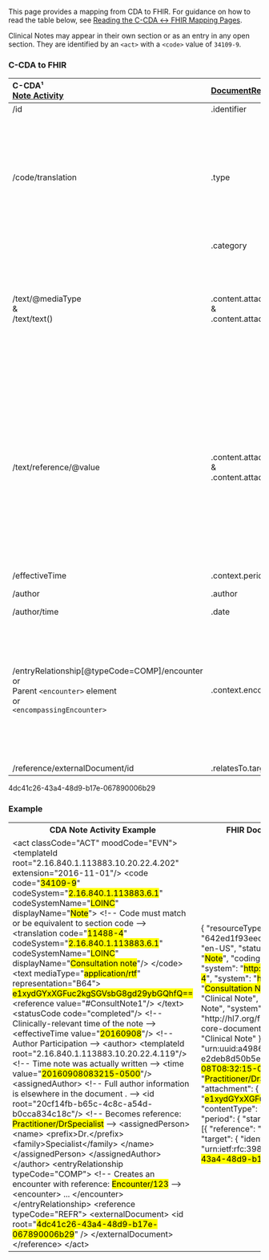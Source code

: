 <link rel="stylesheet" href="colors.css">

This page provides a mapping from CDA to FHIR. <!-- For the FHIR to CDA mapping, please refer to [Notes FHIR → CDA](./FC-notes.html). --> For guidance on how to read the table below, see [Reading the C-CDA ↔ FHIR Mapping Pages](./mappingGuidance.html).

Clinical Notes may appear in their own section or as an entry in any open section. They are identified by an `<act>` with a `<code>` value of `34109-9`.

### C-CDA to FHIR

|C-CDA¹<br/>[Note Activity](https://hl7.org/cda/us/ccda/3.0.0/StructureDefinition-NoteActivity.html)|[DocumentReference](https://hl7.org/fhir/us/core/STU4/StructureDefinition-us-core-documentreference.html)|Transform Steps|
|:----|:----|:----|
|/id|.identifier|[CDA id ↔ FHIR identifier](mappingGuidance.html#cda-id--fhir-identifier)|
|/code/translation|.type|[CDA coding ↔ FHIR CodeableConcept](mappingGuidance.html#cda-coding--fhir-codeableconcept)<br/>**NOTE:** The root code in C-CDA is always `34109-9: Note`. A more specific code may be sent in translation which should be sent as the DocumentReference.type. If there is no translation, however, `34109-9` may be sent as the type.
||.category|Set to `clinical-note`.
|/text/@mediaType<br/>&<br/>/text/text()|.content.attachment.contentType<br/>&<br/>.content.attachment.data|If @mediaType is present, then representation should = B64, and the inner-text contents are embedded base64-encoded data. In this case, the mediaType and base64-encoded data map 1:1 to attachment.contentType and .data.
|/text/reference/@value|.content.attachment.contentType<br/>&<br/>.content.attachment.data|Convert the narrative element referenced by @value following [Narrative Text](mappingGuidance.html#narrative-text) guidance and use `application/xhtml+xml` as the contentType.<br/>If the narrative has minimal markup (i.e. only `<content>` and `<paragraph>` elements which can be converted to line breaks), it can be converted to `text/plain`.<br/>To send the raw CDA narrative without converting, use `application/cda+xml`, but this is less useful to receivers.
|/effectiveTime|.context.period|[CDA ↔ FHIR Time/Dates](mappingGuidance.html#cda--fhir-timedates)
|/author|.author|[C-CDA → FHIR Participation](CF-participations.html)
|/author/time|.date|[CDA ↔ FHIR Time/Dates](mappingGuidance.html#cda--fhir-timedates)
|/entryRelationship[@typeCode=COMP]/encounter<br/>or<br/>Parent `<encounter>` element<br/>or<br/>`<encompassingEncounter>`|.context.encounter|C-CDA requires an encounter for notes, but allows for context conduction. If the Note Activity is in an entryRelationship chain that includes an Encounter Activity, use that. Otherwise, if the document contains an `<encompassingEncounter>`, that is the encounter for the note.<br/>[CDA → FHIR Encounters](CF-encounters.html)
|/reference/externalDocument/id|.relatesTo.target.identifier|[CDA id ↔ FHIR identifier](mappingGuidance.html#cda-id--fhir-identifier)|

4dc41c26-43a4-48d9-b17e-067890006b29

### Example

<table><tr><th>CDA Note Activity Example</th><th>FHIR DocumentReference Resource</th></tr>
<tr><td>
<div id="cda" class="border codeArea">&lt;<span class="field">act</span> <span class="attrib">classCode=</span><span class="value">"ACT"</span> <span class="attrib">moodCode=</span><span class="value">"EVN"</span>&gt;
  &lt;<span class="field">templateId</span> <span class="attrib">root=</span><span class="value">"2.16.840.1.113883.10.20.22.4.202"</span> <span class="attrib">extension=</span><span class="value">"2016-11-01"</span>/&gt;
  &lt;<span class="field">code</span> 
    <span class="attrib">code=</span><span class="value">"<mark class="color10">34109-9</mark>"</span> 
    <span class="attrib">codeSystem=</span><span class="value">"<mark class="color11">2.16.840.1.113883.6.1</mark>"</span> 
    <span class="attrib">codeSystemName=</span><span class="value">"<mark class="color11">LOINC</mark>"</span>
    <span class="attrib">displayName=</span><span class="value">"<mark class="color12">Note</mark>"</span>&gt;
    <span class="comment">&lt;!-- Code must match or be equivalent to section code --&gt;</span>
    &lt;<span class="field">translation</span> 
      <span class="attrib">code=</span><span class="value">"<mark class="color13">11488-4</mark>"</span> 
      <span class="attrib">codeSystem=</span><span class="value">"<mark class="color11">2.16.840.1.113883.6.1</mark>"</span>
      <span class="attrib">codeSystemName=</span><span class="value">"<mark class="color11">LOINC</mark>"</span>
      <span class="attrib">displayName=</span><span class="value">"<mark class="color14">Consultation note</mark>"</span>/&gt;
  &lt;/<span class="field">code</span>&gt;
  &lt;<span class="field">text</span> <span class="attrib">mediaType=</span><span class="value">"<mark class="color16">application/rtf</mark>"</span> <span class="attrib">representation=</span><span class="value">"B64"</span>&gt;
    <mark class="color15">e1xydGYxXGFuc2kgSGVsbG8gd29ybGQhfQ==</mark>
    &lt;<span class="field">reference</span> <span class="attrib">value=</span><span class="value">"#ConsultNote1"</span>/&gt;
  &lt;/<span class="field">text</span>&gt;
  &lt;<span class="field">statusCode</span> <span class="attrib">code=</span><span class="value">"completed"</span>/&gt;
  <span class="comment">&lt;!-- Clinically-relevant time of the note --&gt;</span>
  &lt;<span class="field">effectiveTime</span> <span class="attrib">value=</span><span class="value">"<mark class="color17">20160908</mark>"</span>/&gt;
  <span class="comment">&lt;!-- Author Participation --&gt;</span>
  &lt;<span class="field">author</span>&gt;
    &lt;<span class="field">templateId</span> <span class="attrib">root=</span><span class="value">"2.16.840.1.113883.10.20.22.4.119"</span>/&gt;
    <span class="comment">&lt;!-- Time note was actually written --&gt;</span>
    &lt;<span class="field">time</span> <span class="attrib">value=</span><span class="value">"<mark class="color18">20160908083215-0500</mark>"</span>/&gt;
    &lt;<span class="field">assignedAuthor</span>&gt;
      <span class="comment">&lt;!-- Full author information is elsewhere in the document . --&gt;</span>
      &lt;<span class="field">id</span> <span class="attrib">root=</span><span class="value">"20cf14fb-b65c-4c8c-a54d-b0cca834c18c"</span>/&gt;
      <span class="comment">&lt;!-- Becomes reference: <mark class="color20">Practitioner/DrSpecialist</mark> --&gt;</span>
      &lt;<span class="field">assignedPerson</span>&gt;
        &lt;<span class="field">name</span>&gt;
          &lt;<span class="field">prefix</span>&gt;Dr.&lt;/<span class="field">prefix</span>&gt;
          &lt;<span class="field">family</span>&gt;Specialist&lt;/<span class="field">family</span>&gt;
        &lt;/<span class="field">name</span>&gt;
      &lt;/<span class="field">assignedPerson</span>&gt;
    &lt;/<span class="field">assignedAuthor</span>&gt;
  &lt;/<span class="field">author</span>&gt;
  &lt;<span class="field">entryRelationship</span> <span class="attrib">typeCode=</span><span class="value">"COMP"</span>&gt;
    <span class="comment">&lt;!-- Creates an encounter with reference: <mark class="color21">Encounter/123</mark> --&gt;</span>
    &lt;<span class="field">encounter</span>&gt;
      ...
    &lt;/<span class="field">encounter</span>&gt;
  &lt;/<span class="field">entryRelationship</span>&gt;
  &lt;<span class="field">reference</span> <span class="attrib">typeCode=</span><span class="value">"REFR"</span>&gt;
    &lt;<span class="field">externalDocument</span>&gt;
      &lt;<span class="field">id</span> <span class="attrib">root=</span><span class="value">"<mark class="color19">4dc41c26-43a4-48d9-b17e-067890006b29</mark>"</span> /&gt;
    &lt;/<span class="field">externalDocument</span>&gt;
  &lt;/<span class="field">reference</span>&gt;
&lt;/<span class="field">act</span>&gt;</div>
</td><td>
<div id="fhir" class="border codeArea">{
  "<span class="field">resourceType</span>": "<span class="value">DocumentReference</span>",
  "<span class="field">id</span>": "<span class="value">642ed1f93eec840007aaec72</span>",
  "<span class="field">language</span>": "<span class="value">en-US</span>",
  "<span class="field">status</span>": "<span class="value">current</span>",
  "<span class="field">type</span>": {
    "<span class="field">text</span>": "<span class="value"><mark class="color12">Note</mark></span>",
    "<span class="field">coding</span>": [{
      "<span class="field">code</span>": "<span class="value"><mark class="color10">34109-9</mark></span>",
      "<span class="field">system</span>": "<span class="value"><mark class="color11">http://loinc.org</mark></span>"
    },
    {
      "<span class="field">code</span>": "<span class="value"><mark class="color13">11488-4</mark></span>",
      "<span class="field">system</span>": "<span class="value"><mark class="color11">http://loinc.org</mark></span>",
      "<span class="field">display</span>": "<span class="value"><mark class="color14">Consultation Note</mark></span>"
    }]
  },
  "<span class="field">category</span>": [{
    "<span class="field">text</span>": "<span class="value">Clinical Note</span>",
    "<span class="field">coding</span>": [{
        "<span class="field">code</span>": "<span class="value">clinical-Note</span>",
      "<span class="field">system</span>": "<span class="value">http://hl7.org/fhir/us/core/CodeSystem/us-core-documentreference-category</span>",
      "<span class="field">display</span>": "<span class="value">Clinical Note</span>"
    }]
  }],
  "<span class="field">subject</span>": {
    "<span class="field">reference</span>": "<span class="value">urn:uuid:a4986486-6599-4bb2-a7fb-e2deb8d50b5e</span>"
  },
  "<span class="field">date</span>": "<span class="value"><mark class="color18">2016-09-08T08:32:15-05:00</mark></span>",
  "<span class="field">author</span>": [{
    "<span class="field">reference</span>": "<span class="value"><mark class="color20">Practitioner/DrSpecialist</mark></span>"
  }],
  "<span class="field">content</span>": [{
      "<span class="field">attachment</span>": {
      "<span class="field">data</span>": "<span class="value"><mark class="color15">e1xydGYxXGFuc2kgSGVsbG8gd29ybGQhfQ==</mark></span>",
      "<span class="field">contentType</span>": "<span class="value"><mark class="color16">application/rtf</mark></span>"
    }
  }],
  "<span class="field">context</span>": {
    "<span class="field">period</span>": {
      "<span class="field">start</span>": "<span class="value"><mark class="color17">2016-09-08</mark></span>"
    },
    "<span class="field">encounter</span>": [{
      "<span class="field">reference</span>": "<span class="value"><mark class="color21">Encounter/123</mark></span>"
    }]
  },
  "<span class="field">relatesTo</span>": {
    "<span class="field">target</span>": {
      "<span class="field">identifier</span>": {
        "<span class="field">system</span>": "<span class="value">urn:ietf:rfc:3986</span>",
        "<span class="field">value</span>": "<span class="value">urn:uuid:<mark class="color19">4dc41c26-43a4-48d9-b17e-067890006b29</mark></span>"
      }
    }
  }
}</div>
</td></tr></table>